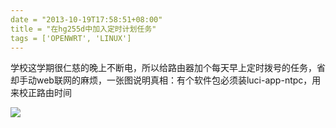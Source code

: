 ```yaml
---
date = "2013-10-19T17:58:51+08:00"
title = "在hg255d中加入定时计划任务"
tags = ['OPENWRT', 'LINUX']
---
```


学校这学期很仁慈的晚上不断电，所以给路由器加个每天早上定时拨号的任务，省却手动web联网的麻烦，一张图说明真相：有个软件包必须装luci-app-ntpc，用来校正路由时间<!--more-->

![](http://wp-ferstar.bcs.duapp.com/2013/10/DeepinScrot-5508.png)
